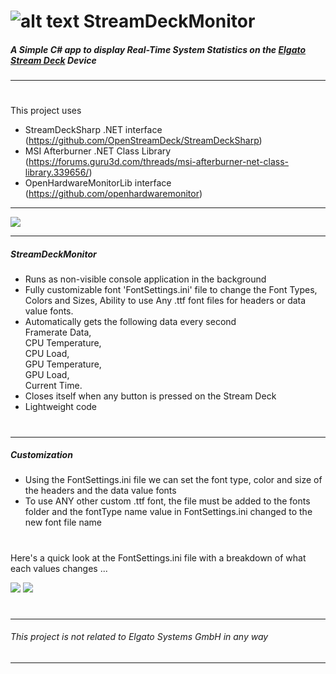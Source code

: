 #  ![alt text](https://i.imgur.com/qPAlSRq.png "StreamDeckMonitor") StreamDeckMonitor
  
##### A Simple C# app to display Real-Time System Statistics on the  [Elgato Stream Deck](https://www.elgato.com/en/gaming/stream-deck) Device
---
  

#

This project uses
* StreamDeckSharp .NET interface (https://github.com/OpenStreamDeck/StreamDeckSharp)  
* MSI Afterburner .NET Class Library (https://forums.guru3d.com/threads/msi-afterburner-net-class-library.339656/) 
* OpenHardwareMonitorLib interface (https://github.com/openhardwaremonitor)
---

 ![](https://i.imgur.com/5shefdi.jpg)
 
---

##### StreamDeckMonitor
- Runs as non-visible console application in the background
- Fully customizable font
'FontSettings.ini' file to change the Font Types, Colors and Sizes, 
Ability to use Any .ttf font files for headers or data value fonts.
- Automatically gets the following data every second  
Framerate Data,   
CPU Temperature,   
CPU Load,   
GPU Temperature,   
GPU Load,  
Current Time.   
- Closes itself when any button is pressed on the Stream Deck
- Lightweight code
#

---

##### Customization
- Using the FontSettings.ini file we can set the font type, color and size of the headers and the data value fonts
- To use ANY other custom .ttf font, the file must be added to the fonts folder and the fontType name value in FontSettings.ini changed to the new font file name 

#
Here's a quick look at the FontSettings.ini file with a breakdown of what each values changes ...

   ![](https://i.imgur.com/ieWWp5H.jpg)
   ![](https://i.imgur.com/Jx2xaQU.jpg)
   
#
---
 
###### This project is not related to *Elgato Systems GmbH* in any way

---
 
